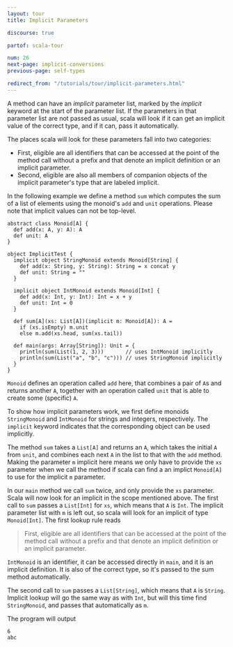 ```yaml
---
layout: tour
title: Implicit Parameters

discourse: true

partof: scala-tour

num: 26
next-page: implicit-conversions
previous-page: self-types

redirect_from: "/tutorials/tour/implicit-parameters.html"
---
```


A method can have an _implicit_ parameter list, marked by the _implicit_ keyword at the start of the parameter list. If the parameters in that parameter list are not passed as usual, scala will look if it can get an implicit value of the correct type, and if it can, pass it automatically.

The places scala will look for these parameters fall into two categories:

* First, eligible are all identifiers that can be accessed at the point of the method call without a prefix and that denote an implicit definition or an implicit parameter.
* Second, eligible are also all members of companion objects of the implicit parameter's type that are labeled implicit.

In the following example we define a method `sum` which computes the sum of a list of elements using the monoid's `add` and `unit` operations. Please note that implicit values can not be top-level.

```tut
abstract class Monoid[A] {
  def add(x: A, y: A): A
  def unit: A
}

object ImplicitTest {
  implicit object StringMonoid extends Monoid[String] {
    def add(x: String, y: String): String = x concat y
    def unit: String = ""
  }
  
  implicit object IntMonoid extends Monoid[Int] {
    def add(x: Int, y: Int): Int = x + y
    def unit: Int = 0
  }
  
  def sum[A](xs: List[A])(implicit m: Monoid[A]): A =
    if (xs.isEmpty) m.unit
    else m.add(xs.head, sum(xs.tail))
    
  def main(args: Array[String]): Unit = {
    println(sum(List(1, 2, 3)))       // uses IntMonoid implicitly
    println(sum(List("a", "b", "c"))) // uses StringMonoid implicitly
  }
}
```

`Monoid` defines an operation called `add` here, that combines a pair of `A`s and returns another `A`, together with an operation called `unit` that is able to create some (specific) `A`.

To show how implicit parameters work, we first define monoids `StringMonoid` and `IntMonoid` for strings and integers, respectively. The `implicit` keyword indicates that the corresponding object can be used implicitly.

The method `sum` takes a `List[A]` and returns an `A`, which takes the initial `A` from `unit`, and combines each next `A` in the list to that with the `add` method. Making the parameter `m` implicit here means we only have to provide the `xs` parameter when we call the method if scala can find a an implict `Monoid[A]` to use for the implicit `m` parameter.

In our `main` method we call `sum` twice, and only provide the `xs` parameter. Scala will now look for an implicit in the scope mentioned above. The first call to `sum` passes a `List[Int]` for `xs`, which means that `A` is `Int`. The implicit parameter list with `m` is left out, so scala will look for an implicit of type `Monoid[Int]`. The first lookup rule reads

> First, eligible are all identifiers that can be accessed at the point of the method call without a prefix and that denote an implicit definition or an implicit parameter.

`IntMonoid` is an identifier, it can be accessed directly in `main`, and it is an implicit definition. It is also of the correct type, so it's passed to the sum method automatically.

The second call to `sum` passes a `List[String]`, which means that `A` is `String`. Implicit lookup will go the same way as with `Int`, but will this time find `StringMonoid`, and passes that automatically as `m`.

The program will output
```
6
abc
```
